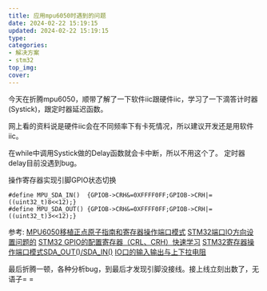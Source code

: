 ```yaml
---
title: 应用mpu6050时遇到的问题
date: 2024-02-22 15:19:15
updated: 2024-02-22 15:19:15
type: 
categories:
- 解决方案
- stm32
top_img: 
cover: 
---
```

今天在折腾mpu6050，顺带了解了一下软件iic跟硬件iic，学习了一下滴答计时器(Systick)，跟定时器延迟函数。

网上看的资料说是硬件iic会在不同频率下有卡死情况，所以建议开发还是用软件iic。


在while中调用Systick做的Delay函数就会卡中断，所以不用这个了。
定时器delay目前没遇到bug。

操作寄存器实现引脚GPIO状态切换
~~~
#define MPU_SDA_IN()  {GPIOB->CRH&=0XFFFF0FF;GPIOB->CRH|=((uint32_t)8<<12);}
#define MPU_SDA_OUT() {GPIOB->CRH&=0XFFFF0FF;GPIOB->CRH|=((uint32_t)3<<12);}
~~~

参考:
[MPU6050移植正点原子指南和寄存器操作端口模式](https://blog.csdn.net/w384829981/article/details/119766472)
[STM32端口IO方向设置问题的](https://blog.csdn.net/qq_39400113/article/details/112070047)
[STM32 GPIO的配置寄存器（CRL、CRH）快速学习](https://blog.csdn.net/weixin_45915259/article/details/123878323)
[STM32寄存器操作端口模式SDA_OUT()/SDA_IN()](https://blog.csdn.net/qq_22520215/article/details/72357076)
[IO口的输入输出与上下拉电阻](https://blog.csdn.net/qq_34471646/article/details/81269708)


最后折腾一顿，各种分析bug，到最后才发现引脚没接线。接上线立刻出数了，无语子= =